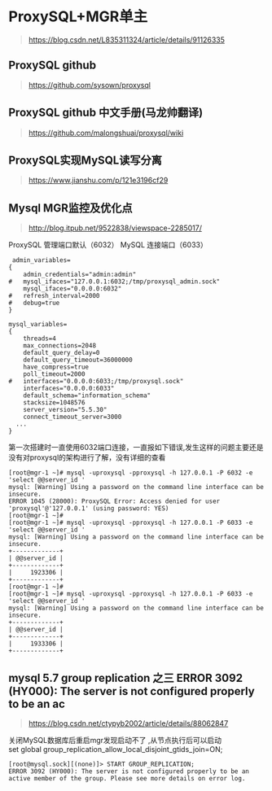 # ProxySQL+MGR单主
> https://blog.csdn.net/L835311324/article/details/91126335
## ProxySQL github
> https://github.com/sysown/proxysql
##  ProxySQL github 中文手册(马龙帅翻译)
> https://github.com/malongshuai/proxysql/wiki

## ProxySQL实现MySQL读写分离
> https://www.jianshu.com/p/121e3196cf29

## Mysql MGR监控及优化点
> http://blog.itpub.net/9522838/viewspace-2285017/



ProxySQL  管理端口默认（6032）
MySQL   连接端口（6033）
```
 admin_variables=
{
	admin_credentials="admin:admin"
#	mysql_ifaces="127.0.0.1:6032;/tmp/proxysql_admin.sock"
	mysql_ifaces="0.0.0.0:6032"
#	refresh_interval=2000
#	debug=true
}

mysql_variables=
{
	threads=4
	max_connections=2048
	default_query_delay=0
	default_query_timeout=36000000
	have_compress=true
	poll_timeout=2000
#	interfaces="0.0.0.0:6033;/tmp/proxysql.sock"
	interfaces="0.0.0.0:6033"
	default_schema="information_schema"
	stacksize=1048576
	server_version="5.5.30"
	connect_timeout_server=3000
  ...
}
```

第一次搭建时一直使用6032端口连接，一直报如下错误,发生这样的问题主要还是没有对proxysql的架构进行了解，没有详细的查看
```
[root@mgr-1 ~]# mysql -uproxysql -pproxysql -h 127.0.0.1 -P 6032 -e 'select @@server_id '
mysql: [Warning] Using a password on the command line interface can be insecure.
ERROR 1045 (28000): ProxySQL Error: Access denied for user 'proxysql'@'127.0.0.1' (using password: YES)
[root@mgr-1 ~]# 
[root@mgr-1 ~]# mysql -uproxysql -pproxysql -h 127.0.0.1 -P 6033 -e 'select @@server_id '
mysql: [Warning] Using a password on the command line interface can be insecure.
+-------------+
| @@server_id |
+-------------+
|     1923306 |
+-------------+
[root@mgr-1 ~]# 
[root@mgr-1 ~]# mysql -uproxysql -pproxysql -h 127.0.0.1 -P 6033 -e 'select @@server_id '
mysql: [Warning] Using a password on the command line interface can be insecure.
+-------------+
| @@server_id |
+-------------+
|     1933306 |
+-------------+
```

## mysql 5.7 group replication 之三 ERROR 3092 (HY000): The server is not configured properly to be an ac
> https://blog.csdn.net/ctypyb2002/article/details/88062847

关闭MySQL数据库后重启mgr发现启动不了 ,从节点执行后可以启动  
set global group_replication_allow_local_disjoint_gtids_join=ON; 
```
[root@mysql.sock][(none)]> START GROUP_REPLICATION;
ERROR 3092 (HY000): The server is not configured properly to be an active member of the group. Please see more details on error log.
```

